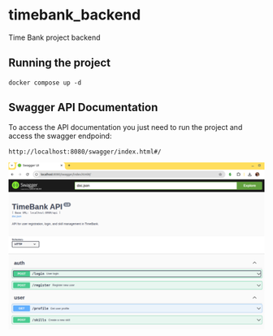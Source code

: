 # timebank_backend
Time Bank project backend

## Running the project

```shell
docker compose up -d
```

## Swagger API Documentation
To access the API documentation you just need to run the project and access the swagger endpoind:

```
http://localhost:8080/swagger/index.html#/
```
![alt text](docs/images/image.png)

